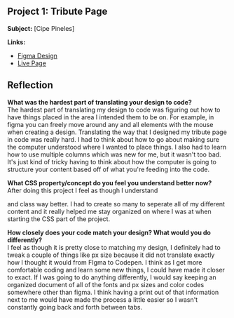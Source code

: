 ## Project 1: Tribute Page

**Subject:** [Cipe Pineles]

**Links:**
- [Figma Design](https://www.figma.com/design/2Bimc8PLMKFCOk5CbhQI9Z/tribute-knoxpeyton-f25?node-id=0-1&t=pZNjEjeyXEqg51lT-1)
- [Live Page](https://[your-site].netlify.app/week4/)

## Reflection

<strong>**What was the hardest part of translating your design to code?**</strong>
<br>
The hardest part of translating my design to code was figuring out how to have things placed in the area I intended them to be on. For example, in figma you can freely move around any and all elements with the mouse when creating a design. Translating the way that I designed my tribute page in code was really hard. I had to think about how to go about making sure the computer understood where I wanted to place things. I also had to learn how to use multiple columns which was new for me, but it wasn't too bad. It's just kind of tricky having to think about how the computer is going to structure your content based off of what you're feeding into the code. 

<strong>**What CSS property/concept do you feel you understand better now?**</strong>
<br>
After doing this project I feel as though I understand <div> and class way better. I had to create so many to seperate all of my different content and it really helped me stay organized on where I was at when starting the CSS part of the project. 

<strong>**How closely does your code match your design? What would you do differently?**</strong>
<br>
I feel as though it is pretty close to matching my design, I definitely had to tweak a couple of things like px size because it did not translate exactly how I thought it would from FIgma to Codepen. I think as I get more comfortable coding and learn some new things, I could have made it closer to exact. If I was going to do anything differently, I would say keeping an organized document of all of the fonts and px sizes and color codes somewhere other than figma. I think having a print out of that information next to me would have made the process a little easier so I wasn't constantly going back and forth between tabs. 
